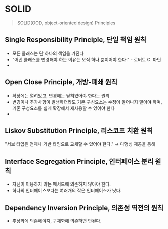 # SOLID

> SOLID(OOD, object-oriented design) Principles

## Single Responsibility Principle, 단일 책임 원칙

- 모든 클래스는 단 하나의 책임을 가진다
- "어떤 클래스를 변경해야 하는 이유는 오직 하나 뿐이어야 한다." - 로버트 C. 마틴
- 

## Open Close Principle, 개방-폐쇄 원칙

- 확장에는 열려있고, 변경에는 닫혀있어야 한다는 원리
- 변경이나 추가사항이 발생하더라도 기존 구성요소는 수정이 일어나지 말아야 하며, 기존 구성요소를 쉽게 확장해서 재사용할 수 있어야 한다
- 

## Liskov Substitution Principle, 리스코프 치환 원칙

"서브 타입은 언제나 기반 타임으로 교체할 수 있어야 한다." → 다형성 제공을 통해

## Interface Segregation Principle, 인터페이스 분리 원칙

- 자신이 이용하지 않는 메서드에 의존하지 않아야 한다.
- 하나의 인터페이스보다는 여러개의 작은 인터페이스가 낫다.

## Dependency Inversion Principle, 의존성 역전의 원칙

- 추상화에 의존해야지, 구체화에 의존하면 안된다.
